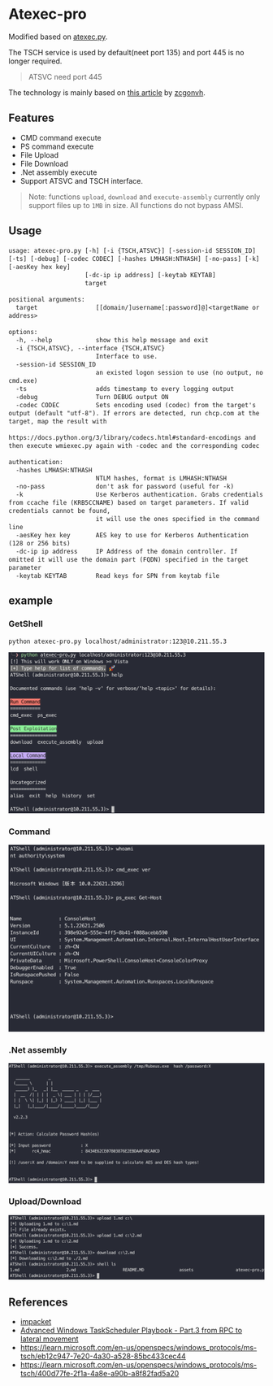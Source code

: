 # Atexec-pro

Modified based on [atexec.py](https://github.com/fortra/impacket/blob/master/examples/atexec.py).

The TSCH service is used by default(neet port 135) and port 445 is no longer required.
>ATSVC need port 445

The technology is mainly based on [this article](https://www.zcgonvh.com/post/Advanced_Windows_Task_Scheduler_Playbook-Part.3_from_RPC_to_lateral_movement.html) by [zcgonvh](https://github.com/zcgonvh).

## Features
* CMD command execute
* PS command execute
* File Upload
* File Download
* .Net assembly execute
* Support ATSVC and TSCH interface.
  
>Note: functions `upload`, `download` and `execute-assembly` currently only support files up to `1MB` in size. All functions do not bypass AMSI.

## Usage
```
usage: atexec-pro.py [-h] [-i {TSCH,ATSVC}] [-session-id SESSION_ID] [-ts] [-debug] [-codec CODEC] [-hashes LMHASH:NTHASH] [-no-pass] [-k] [-aesKey hex key]
                     [-dc-ip ip address] [-keytab KEYTAB]
                     target

positional arguments:
  target                [[domain/]username[:password]@]<targetName or address>

options:
  -h, --help            show this help message and exit
  -i {TSCH,ATSVC}, --interface {TSCH,ATSVC}
                        Interface to use.
  -session-id SESSION_ID
                        an existed logon session to use (no output, no cmd.exe)
  -ts                   adds timestamp to every logging output
  -debug                Turn DEBUG output ON
  -codec CODEC          Sets encoding used (codec) from the target's output (default "utf-8"). If errors are detected, run chcp.com at the target, map the result with
                        https://docs.python.org/3/library/codecs.html#standard-encodings and then execute wmiexec.py again with -codec and the corresponding codec

authentication:
  -hashes LMHASH:NTHASH
                        NTLM hashes, format is LMHASH:NTHASH
  -no-pass              don't ask for password (useful for -k)
  -k                    Use Kerberos authentication. Grabs credentials from ccache file (KRB5CCNAME) based on target parameters. If valid credentials cannot be found,
                        it will use the ones specified in the command line
  -aesKey hex key       AES key to use for Kerberos Authentication (128 or 256 bits)
  -dc-ip ip address     IP Address of the domain controller. If omitted it will use the domain part (FQDN) specified in the target parameter
  -keytab KEYTAB        Read keys for SPN from keytab file
```

## example

### GetShell
```
python atexec-pro.py localhost/administrator:123@10.211.55.3
```

![alt text](assets/image.png)

### Command

![alt text](assets/image-1.png)

### .Net assembly

![alt text](assets/image-2.png)

### Upload/Download

![alt text](assets/image-3.png)


## References
* [impacket](https://github.com/fortra/impacket)
* [Advanced Windows TaskScheduler Playbook - Part.3 from RPC to lateral movement](https://www.zcgonvh.com/post/Advanced_Windows_Task_Scheduler_Playbook-Part.3_from_RPC_to_lateral_movement.html)
* https://learn.microsoft.com/en-us/openspecs/windows_protocols/ms-tsch/eb12c947-7e20-4a30-a528-85bc433cec44
* https://learn.microsoft.com/en-us/openspecs/windows_protocols/ms-tsch/400d77fe-2f1a-4a8e-a90b-a8f82fad5a20